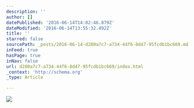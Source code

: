 ```yaml
---
description: ''
author: []
datePublished: '2016-06-14T14:02:46.879Z'
dateModified: '2016-06-14T13:55:32.492Z'
title: ''
starred: false
sourcePath: _posts/2016-06-14-d280a7c7-a734-44f6-8d47-95fcdb1bc669.md
inFeed: true
hasPage: true
inNav: false
url: d280a7c7-a734-44f6-8d47-95fcdb1bc669/index.html
_context: 'http://schema.org'
_type: Article

---
```

![](https://the-grid-user-content.s3-us-west-2.amazonaws.com/2c1d48aa-2180-425a-b5bd-644e2ad16771.jpg)